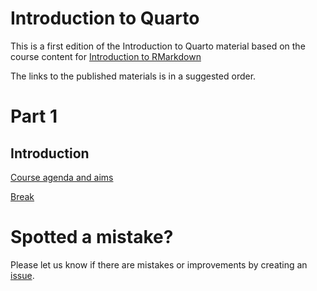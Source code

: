 
# Introduction to Quarto

<!-- badges: start -->
<!-- badges: end -->

This is a first edition of the Introduction to Quarto material based on the course content for [Introduction to RMarkdown](https://github.com/nhs-r-community/rmarkdown_intro#r-markdown-from-basics-to-advanced)

The links to the published materials is in a suggested order.

# Part 1

## Introduction
[Course agenda and aims](https://nhs-r-community.github.io/intro-quarto/session-intro.html#/title-slide)

[Break](https://nhs-r-community.github.io/intro-quarto/session-break-slide.html#/title-slide)


# Spotted a mistake?
Please let us know if there are mistakes or improvements by creating an 
[issue](https://github.com/nhs-r-community/intro-quarto/issues).  
